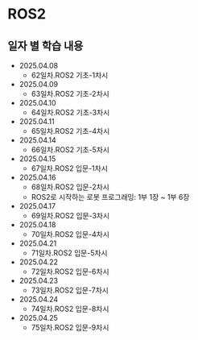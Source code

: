 ROS2   
=============

일자 별 학습 내용
-------------
- 2025.04.08   
    - 62일차.ROS2 기초-1차시   
- 2025.04.09   
    - 63일차.ROS2 기초-2차시   
- 2025.04.10   
    - 64일차.ROS2 기초-3차시   
- 2025.04.11   
    - 65일차.ROS2 기초-4차시   
- 2025.04.14   
    - 66일차.ROS2 기초-5차시   
- 2025.04.15   
    - 67일차.ROS2 입문-1차시   
- 2025.04.16   
    - 68일차.ROS2 입문-2차시   
    - ROS2로 시작하는 로봇 프로그래밍: 1부 1장 ~ 1부 6장   
- 2025.04.17   
    - 69일차.ROS2 입문-3차시   
- 2025.04.18   
    - 70일차.ROS2 입문-4차시   
- 2025.04.21   
    - 71일차.ROS2 입문-5차시   
- 2025.04.22   
    - 72일차.ROS2 입문-6차시   
- 2025.04.23   
    - 73일차.ROS2 입문-7차시   
- 2025.04.24   
    - 74일차.ROS2 입문-8차시   
- 2025.04.25   
    - 75일차.ROS2 입문-9차시   